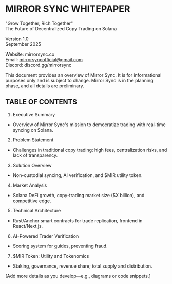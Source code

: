 # MIRROR SYNC WHITEPAPER

"Grow Together, Rich Together"  
The Future of Decentralized Copy Trading on Solana

Version 1.0  
September 2025

Website: mirrorsync.co  
Email: mirrorsyncofficial@gmail.com  
Discord: discord.gg/mirrorsync

This document provides an overview of Mirror Sync. It is for informational purposes only and is subject to change. Mirror Sync is in the planning phase, and all details are preliminary.

## TABLE OF CONTENTS

1. Executive Summary  
- Overview of Mirror Sync's mission to democratize trading with real-time syncing on Solana.

2. Problem Statement  
- Challenges in traditional copy trading: high fees, centralization risks, and lack of transparency.

3. Solution Overview  
- Non-custodial syncing, AI verification, and $MIR utility token.

4. Market Analysis  
- Solana DeFi growth, copy-trading market size ($X billion), and competitive edge.

5. Technical Architecture  
- Rust/Anchor smart contracts for trade replication, frontend in React/Next.js.

6. AI-Powered Trader Verification  
- Scoring system for guides, preventing fraud.

7. $MIR Token: Utility and Tokenomics  
- Staking, governance, revenue share; total supply and distribution.

[Add more details as you develop—e.g., diagrams or code snippets.]

